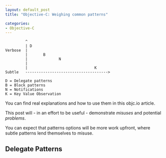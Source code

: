 ```yaml
---
layout: default_post
title: "Objective-C: Weighing common patterns"

categories:
- Objective-C
---
```


```
         ^
         | D
Verbose  |
         |       B
		 |              N
		 |
         |                              K
Subtle   ------------------------------------->

D = Delegate patterns
B = Block patterns
N = Notifications
K = Key Value Observation

```

You can find real explanations and how to use them in this objc.io article.

This post will - in an effort to be useful - demonstrate _misuses_ and potential _problems_.

You can expect that patterns options will be more work upfront, where subtle patterns lend themselves to misuse.

Delegate Patterns
-----------------
